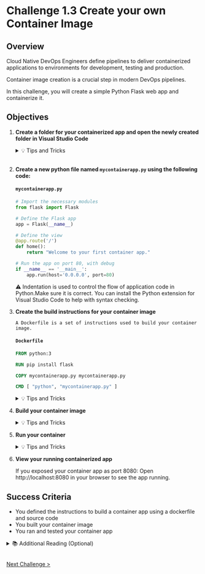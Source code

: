 # Challenge 1.3 Create your own Container Image

## Overview

Cloud Native DevOps Engineers define pipelines to deliver containerized applications to environments for development, testing and production.

Container image creation is a crucial step in modern DevOps pipelines.

In this challenge, you will create a simple Python Flask web app and containerize it.

## Objectives

1.  **Create a folder for your containerized app and open the newly created folder in Visual Studio Code**

    <details>
    <summary>💡 Tips and Tricks</summary>
    <ul>
    <li>One option to create a new directory on Windows to run the command (from the intended parent directory): <code>mkdir mycontainerapp</code></li>
    </li>You can open the newly created directory in Visual Studio Code is to run (from the parent directory): <code>code mycontainerapp</code></li>
    <li>⚠️ If prompted to trust the authors, select <strong>I trust the authors</strong></li>
    </details>
    <br>

2.  **Create a new python file named `mycontainerapp.py` using the following code:**

    #### **`mycontainerapp.py`**

    ```python
    # Import the necessary modules
    from flask import Flask

    # Define the Flask app
    app = Flask(__name__)

    # Define the view
    @app.route('/')
    def home():
        return "Welcome to your first container app."

    # Run the app on port 80, with debug
    if __name__ == '__main__':
        app.run(host='0.0.0.0', port=80)
    ```

    ⚠️ Indentation is used to control the flow of application code in Python.Make sure it is correct. You can install the Python extension for Visual Studio Code to help with syntax checking.

3.  **Create the build instructions for your container image**

        A Dockerfile is a set of instructions used to build your container image.

    #### **`Dockerfile`**

    ```Dockerfile
    FROM python:3

    RUN pip install flask

    COPY mycontainerapp.py mycontainerapp.py

    CMD [ "python", "mycontainerapp.py" ]
    ```

    <details>
        <summary>💡 Tips and Tricks</summary>
        <ul>
            <li>⚠️ A Dockerfile does not have a file extension or period character '.'.</li>
            <li> The FROM instruction sets the base image for the container, we're using a base image that contains python.</li>
            <li>The RUN instruction executes commands to build the container image, we're installing flask</li>
            <li>The COPY instruction copies files to the container image. We're copying our flask app.</li>
            <li>The CMD instruction specifies the default command that will be executed when you start a container from the container image.</li>
        </ul>
    </details>

4.  **Build your container image**

    <details>
    <summary>💡 Tips and Tricks</summary>
    <ul>
    <li>You can change into the directory of your app using the command: <code>cd .\mycontainerapp\</code></li>
    <li>You can build your container image with the command: <code>docker build -t mycontainerapp .</code></li>
    <ul>
    <li>In the above -t is the tag parameter, it is used to name specify the name and version of your container image. If you don't specify a version, latest is used, to the value <code>mycontainerapp</code> is equivalent to <code>mycontainerapp:latest</code>.</li>
    <li>The period "." at the end of the command indicates the working directory. The period indicates to use the current directory.<code></code></li>
    </ul>
    </ul>
    </details>

5.  **Run your container**

    <details>
    <summary>💡 Tips and Tricks</summary>
    <ul>
    <li>You can run your container using the following command: <code>docker run -d -p 8080:80 --name mycontainerapp mycontainerapp</code></li>
    <ul>
    <li>The <code>-d</code> parameter indicates to run the container detached from the terminal, returning the control of the terminal back to you. If you run without the <code>-d</code> parameter, your terminal becomes an interactive terminal inside the container. Which is useful for troubleshooting.</li>
    <li>The<code>-p 8080:80</code> parameter exposes a port on the container to the container host. Supplying <code>8080:80</code> will expose port 80 on the container as port 8080 on the container host. This allows you to view your app on port 8080 locally.</li>
    <li>The <code>--name</code> parameter is used to provide the name of the container image</li>
    <li>The <code>mycontainerapp</code> value at the end of the command indicates the container image to use.</li>
    </ul>
    </ul>
    </details>

6.  **View your running containerized app**

    If you exposed your container app as port 8080: Open http://localhost:8080 in your browser to see the app running.

## Success Criteria

- You defined the instructions to build a container app using a dockerfile and source code
- You built your container image
- You ran and tested your container app

<details>
<summary>📚 Additional Reading (Optional)</summary>
<ul>
<li><a href="https://docs.docker.com/engine/reference/builder/">Dockerfile reference</a></li>
<li><a href="https://docs.docker.com/engine/reference/commandline/build/">docker build</a></li>
<li><a href="https://docs.docker.com/engine/reference/commandline/run/">docker run</a></li>
</ul>
</details>
<br />

[Next Challenge >](../1.4/readme.md)
